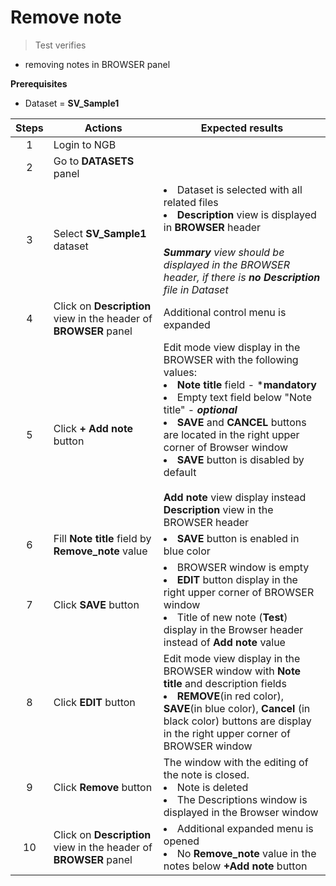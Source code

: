 # Remove note

> Test verifies

- removing notes in BROWSER panel

**Prerequisites**

- Dataset = **SV_Sample1** 

| Steps | Actions| Expected results|                                                                                                                                                                                                                                                                                                                                                                                                                                                                                
| :-----: | ---- | ---- |
|   1   | Login to NGB||
|   2   | Go to **DATASETS** panel||
|   3   | Select **SV_Sample1** dataset| <li> Dataset is selected with all related files <li>**Description** view is displayed in **BROWSER** header<br><br> ***Summary** view should be displayed in the BROWSER header, if there is **no Description** file in Dataset*|
|   4   | Click on **Description** view in the header of **BROWSER** panel | Additional control menu is expanded |                                                                     
|   5   | Click **+ Add note** button| Edit mode view display in the BROWSER with the following values: <br><li> **Note title** field - ***mandatory** <li> Empty text field below "Note title" - ***optional*** <li> **SAVE** and **CANCEL** buttons are located in the right upper corner of Browser window <li> **SAVE** button is disabled by default <br><br>**Add note** view display instead **Description** view in the BROWSER header |
|   6   | Fill **Note title** field by **Remove_note** value| <li> **SAVE** button is enabled in blue color|
|   7   | Click **SAVE** button| <li>BROWSER window is empty <li> **EDIT** button display in the right upper corner of BROWSER window <li>Title of new note (**Test**) display in the Browser header instead of **Add note** value|                                                                                                                          
|   8   | Click **EDIT** button| Edit mode view display in the BROWSER window with **Note title** and description fields <li> **REMOVE**(in red color), **SAVE**(in blue color), **Cancel** (in black color) buttons are display in the right upper corner of BROWSER window|
|   9   | Click **Remove** button|The window with the editing of the note is closed. <li> Note is deleted <li>The Descriptions window is displayed in the Browser window|
|  10   | Click on **Description** view in the header of **BROWSER** panel| <li>Additional expanded menu is opened <li> No **Remove_note** value in the notes below **+Add note** button|